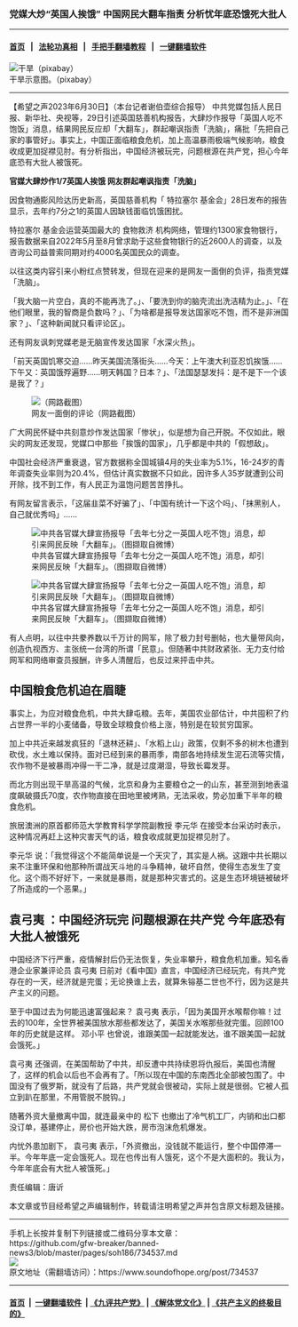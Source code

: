 ### 党媒大炒“英国人挨饿” 中国网民大翻车指责 分析忧年底恐饿死大批人
------------------------

#### [首页](https://github.com/gfw-breaker/banned-news3/blob/master/README.md) &nbsp;&nbsp;|&nbsp;&nbsp; [法轮功真相](https://github.com/begood0513/basic/blob/master/README.md)  &nbsp;&nbsp;|&nbsp;&nbsp; [手把手翻墙教程](https://github.com/gfw-breaker/guides/wiki)  &nbsp;&nbsp;|&nbsp;&nbsp; [一键翻墙软件](https://github.com/gfw-breaker/nogfw/blob/master/README.md)  



<div><img alt="干旱（pixabay）" src="https://img.soundofhope.org/2023-06/dead-trees-947331_1280-1620594800504-crop-1688114929040.jpg"/>
<br/><figcaption class="caption">
 干旱示意图。（pixabay）
</figcaption></div><hr/>


<div><div class="Content__Wrapper sc-1bvya0-0 elmmKw article_body" data-checkusr="" itemprop="articleBody">
 <div id="post_place_1">
 </div>
 <p class="meta-top">
  <span class="meta">
   【希望之声2023年6月30日】（本台记者谢伯壶综合报导）
  </span>
  中共党媒包括人民日报、新华社、央视等，29日引述英国慈善机构报告，大肆炒作报导「英国人吃不饱饭」消息，结果网民反应却「大翻车」，群起嘲讽指责「洗脑」，痛批「先把自己家的事管好」。事实上，中国正面临粮食危机，加上高温暴雨极端气候影响，粮食收成更加捉襟见肘。有分析指出，中国经济被玩完，问题根源在共产党，担心今年底恐有大批人被饿死。
 </p>
 <p>
  <strong>
   官媒大肆炒作1/7英国人挨饿 网友群起嘲讽指责「洗脑」
  </strong>
 </p>
 <p>
  因食物通膨风险达历史新高，英国慈善机构「
  <ok href="/term/886118">
   特拉塞尔
  </ok>
  基金会」28日发布的报告显示，去年约7分之1的英国人因缺钱面临饥饿困扰。
 </p>
 <p>
  <ok href="/term/886118">
   特拉塞尔
  </ok>
  基金会运营英国最大的
  <ok href="/term/886121">
   食物救济
  </ok>
  机构网络，管理约1300家食物银行，报告数据来自2022年5月至8月曾求助于这些食物银行的近2600人的调查，以及咨询公司益普索同期对约4000名英国民众的调查。
 </p>
 <p>
  以往这类内容引来小粉红点赞转发，但现在迎来的是网友一面倒的负评，指责党媒「洗脑」。
 </p>
 <p>
  「我大脑一片空白，真的不能再洗了。」、「要洗到你的脑壳流出洗洁精为止。」、「在他们眼里，我的智商是负数吗？」、「为啥都是报导发达国家吃不饱，而不是非洲国家？」、「这种新闻就只看评论区」。
 </p>
 <p>
  还有网友讽刺党媒老是无脑宣传发达国家「水深火热」。
 </p>
 <p>
  「前天英国饥寒交迫……昨天美国流落街头……今天：上午澳大利亚忍饥挨饿……下午又：英国饿殍遍野……明天韩国？日本？」、「法国瑟瑟发抖：是不是下一个该是我了？」
 </p>
 <figure class="OImage__StyledFigure-sc-1lfley0-0 jWYblU">
  <img alt="（网路截图）" src="https://img.soundofhope.org/2023-06/id103740430-fzzmay0waae5j8p-1688113971265.jpg"/>
  <br/><figcaption>
   网友一面倒的评论（网路截图）
  </figcaption>
 </figure>
 <p>
  广大网民怀疑中共刻意炒作发达国家「惨状」，似是想为自己开脱。不仅如此，眼尖的网友还发现，党媒口中那些「挨饿的国家」，几乎都是中共的「假想敌」。
 </p>
 <p>
  中国社会经济严重衰退，官方数据称全国城镇4月的失业率为5.1%，16-24岁的青年调查失业率则为20.4%，但估计真实数据不只如此，因许多人35岁就遭到公司开除，找不到工作，有人民正为温饱问题苦苦挣扎。
 </p>
 <p>
  有网友留言表示，「这届韭菜不好骗了」、「中国有统计一下这个吗」、「抹黑别人，自己就优秀吗」......
 </p>
 <figure class="OImage__StyledFigure-sc-1lfley0-0 jWYblU">
  <img alt="中共各官媒大肆宣扬报导「去年七分之一英国人吃不饱」消息，却引来网民反映「大翻车」。（图撷取自微博）" src="https://img.soundofhope.org/2023-06/phpmdzcck-1688132313499.jpg"/>
  <br/><figcaption>
   中共各官媒大肆宣扬报导「去年七分之一英国人吃不饱」消息，却引来网民反映「大翻车」。（图撷取自微博）
  </figcaption>
 </figure>
 <figure class="OImage__StyledFigure-sc-1lfley0-0 jWYblU">
  <img alt="中共各官媒大肆宣扬报导「去年七分之一英国人吃不饱」消息，却引来网民反映「大翻车」。（图撷取自微博）" src="https://img.soundofhope.org/2023-06/phpz2irlv-1688132443145.jpg"/>
  <br/><figcaption>
   中共各官媒大肆宣扬报导「去年七分之一英国人吃不饱」消息，却引来网民反映「大翻车」。（图撷取自微博）
  </figcaption>
 </figure>
 <p>
  有人点明，以往中共豢养数以千万计的网军，除了极力封号删帖，也大量带风向，创造仇视西方、主张统一台湾的所谓「民意」。但随著中共财政紧张、无力支付给网军和网络审查员报酬，许多人清醒后，也反过来抨击中共。
 </p>
 <h2>
  <strong>
   中国粮食危机迫在眉睫
  </strong>
 </h2>
 <p>
  事实上，为应对粮食危机，中共大肆屯粮。去年，美国农业部估计，中共囤积了约占世界一半的小麦储备，导致全球粮食价格上涨，特别是在较贫穷国家。
 </p>
 <p>
  加上中共近来越发疯狂的「退林还耕」、「水稻上山」政策，仅剩不多的树木也遭到砍伐，水土难以保持。面对已经到来的暴雨季，南部各地持续发生泥石流等灾情，农作物不是被暴雨冲得一干二净，就是过度潮湿，导致长霉发芽。
 </p>
 <p>
  而北方则出现干旱高温的气候，北京和身为主要粮仓之一的山东，甚至测到地表温度飙破摄氏70度，农作物直接在田地里被烤熟，无法采收，势必加重下半年的粮食危机。
 </p>
 <p>
  旅居澳洲的原首都师范大学教育科学学院副教授
  <ok href="/term/93482">
   李元华
  </ok>
  在接受本台采访时表示，这种情况再赶上这种灾害天气的话，粮食收成就更加捉襟见肘了。
 </p>
 <p>
  <ok href="/term/93482">
   李元华
  </ok>
  说：「我觉得这个不能简单说是一个天灾了，其实是人祸。这跟中共长期以来不注重环保和他那种所谓战天斗地的斗争精神，破坏自然，使得生态发生了变化。这个雨不好好下，一来就是暴雨，就是那种灾害式的。这是生态环境链被破坏了所造成的一个恶果。」
 </p>
 <h2>
  <strong>
   <ok href="/term/295829">
    袁弓夷
   </ok>
   ：中国经济玩完 问题根源在共产党 今年底恐有大批人被饿死
  </strong>
 </h2>
 <p>
  中国经济下行严重，疫情解封后仍无法恢复，失业率攀升，粮食危机加重。知名香港企业家兼评论员
  <ok href="/term/295829">
   袁弓夷
  </ok>
  日前对《看中国》直言，中国经济已经玩完，有共产党存在的一天，经济就是完蛋；无论换谁上去，就算朱镕基二世也不行，因为这是共产主义的问题。
 </p>
 <p>
  至于中国过去为何能迅速富强起来？
  <ok href="/term/295829">
   袁弓夷
  </ok>
  表示，「因为美国开水喉帮你嘛！过去的100年，全世界被美国放水那些都发达了，美国关水喉那些就完蛋。回顾100年的历史就是这样。
  <ok href="/term/1065">
   邓小平
  </ok>
  也曾说，谁跟美国一起就能发达，谁不跟美国一起就会饿死。」
 </p>
 <p>
  <ok href="/term/295829">
   袁弓夷
  </ok>
  还强调，在美国帮助了中共，却反遭中共持续恩将仇报后，美国也清醒了，这样的机会以后也不会再有了。「所以现在中国的东南西北全部被包围了。中国没有了俄罗斯，就没有了后路，共产党就会很被动，实际上就是很弱。它被人孤立到趴在那里，不用管脱不脱钩。」
 </p>
 <p>
  随著外资大量撤离中国，就连最亲中的
  <ok href="/term/18305">
   松下
  </ok>
  也撤出了冷气机工厂，内销和出口都没订单，基建停止，房价也开始大跌，房市泡沫危机爆发。
 </p>
 <p>
  内忧外患加剧下，
  <ok href="/term/295829">
   袁弓夷
  </ok>
  表示，「外资撤出，没钱就不能运行，整个中国停滞一半。今年年底一定会饿死人。现在也传出有人饿死，这个不是大面积的。我认为，今年年底会有大批人被饿死。」
 </p>
 <p class="meta-btm">
  责任编辑：唐䜣
 </p>
 <p class="meta-btm">
  本文章或节目经希望之声编辑制作，转载请注明希望之声并包含原文标题及链接。
 </p>
</div>
</div>
<hr/>
手机上长按并复制下列链接或二维码分享本文章：<br/>
https://github.com/gfw-breaker/banned-news3/blob/master/pages/soh186/734537.md <br/>
<a href='https://github.com/gfw-breaker/banned-news3/blob/master/pages/soh186/734537.md'><img src='https://github.com/gfw-breaker/banned-news3/blob/master/pages/soh186/734537.md.png'/></a> <br/>
原文地址（需翻墙访问）：https://www.soundofhope.org/post/734537


------------------------
#### [首页](https://github.com/gfw-breaker/banned-news3/blob/master/README.md) &nbsp;|&nbsp; [一键翻墙软件](https://github.com/gfw-breaker/nogfw/blob/master/README.md) &nbsp;| [《九评共产党》](https://github.com/gfw-breaker/9ping.md/blob/master/README.md#九评之一评共产党是什么) | [《解体党文化》](https://github.com/gfw-breaker/jtdwh.md/blob/master/README.md) | [《共产主义的终极目的》](https://github.com/gfw-breaker/gczydzjmd.md/blob/master/README.md)


<img src='http://gfw-breaker.win/banned-news3/pages/soh186/734537.md' width='0px' height='0px'/>